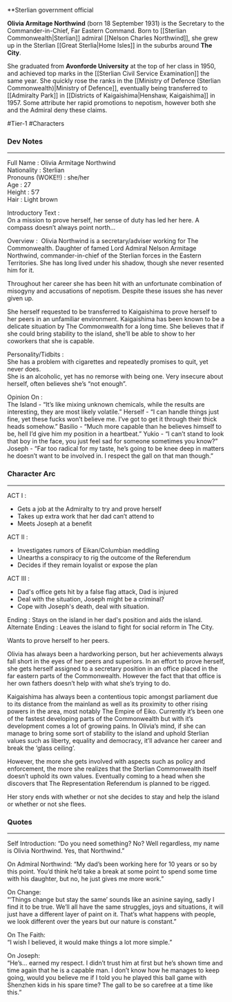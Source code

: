 **Sterlian government official

**Olivia Armitage Northwind** (born 18 September 1931) is the Secretary to the Commander-in-Chief, Far Eastern Command. Born to [[Sterlian Commonwealth|Sterlian]] admiral [[Nelson Charles Northwind]], she grew up in the Sterlian [[Great Sterlia|Home Isles]] in the suburbs around **The City**.

She graduated from **Avonforde University** at the top of her class in 1950, and achieved top marks in the [[Sterlian Civil Service Examination]] the same year. She quickly rose the ranks in the [[Ministry of Defence (Sterlian Commonwealth)|Ministry of Defence]], eventually being transferred to [[Admiralty Park]] in [[Districts of Kaigaishima|Henshaw, Kaigaishima]] in 1957. Some attribute her rapid promotions to nepotism, however both she and the Admiral deny these claims.

#Tier-1 #Characters 
### Dev Notes
---
Full Name : Olivia Armitage Northwind  
Nationality : Sterlian  
Pronouns (WOKE!!) : she/her  
Age : 27  
Height : 5’7  
Hair : Light brown

Introductory Text :  
On a mission to prove herself, her sense of duty has led her here.
A compass doesn’t always point north…  

Overview : 
Olivia Northwind is a secretary/adviser working for The Commonwealth. Daughter of famed Lord Admiral Nelson Armitage Northwind, commander-in-chief of the Sterlian forces in the Eastern Territories. She has long lived under his shadow, though she never resented him for it.

Throughout her career she has been hit with an unfortunate combination of misogyny and accusations of nepotism. Despite these issues she has never given up. 

She herself requested to be transferred to Kaigaishima to prove herself to her peers in an unfamiliar environment. Kaigaishima has been known to be a delicate situation by The Commonwealth for a long time. She believes that if she could bring stability to the island, she’ll be able to show to her coworkers that she is capable.  
  
Personality/Tidbits :  
She has a problem with cigarettes and repeatedly promises to quit, yet never does.  
She is an alcoholic, yet has no remorse with being one.
Very insecure about herself, often believes she’s “not enough”.
  
Opinion On :   
The Island - “It’s like mixing unknown chemicals, while the results are interesting, they are most likely volatile.”
Herself - “I can handle things just fine, yet these fucks won’t believe me. I’ve got to get it through their thick heads somehow.”
Basilio - “Much more capable than he believes himself to be, hell I’d give him my position in a heartbeat.”
Yukio - “I can’t stand to look that boy in the face, you just feel sad for someone sometimes you know?”
Joseph - “Far too radical for my taste, he’s going to be knee deep in matters he doesn’t want to be involved in. I respect the gall on that man though.”    

### Character Arc
---
ACT I :  
- Gets a job at the Admiralty to try and prove herself  
- Takes up extra work that her dad can’t attend to  
- Meets Joseph at a benefit  
  
ACT II :  
- Investigates rumors of Eikan/Columbian meddling  
- Unearths a conspiracy to rig the outcome of the Referendum  
- Decides if they remain loyalist or expose the plan  
  
ACT III :  
- Dad's office gets hit by a false flag attack, Dad is injured  
- Deal with the situation, Joseph might be a criminal?  
- Cope with Joseph's death, deal with situation.  
  
Ending : Stays on the island in her dad's position and aids the island.  
Alternate Ending : Leaves the island to fight for social reform in The City.

Wants to prove herself to her peers.
  
Olivia has always been a hardworking person, but her achievements always fall short in the eyes of her peers and superiors. In an effort to prove herself, she gets herself assigned to a secretary position in an office placed in the far eastern parts of the Commonwealth. However the fact that that office is her own fathers doesn’t help with what she’s trying to do.  
  
Kaigaishima has always been a contentious topic amongst parliament due to its distance from the mainland as well as its proximity to other rising powers in the area, most notably The Empire of Eiko. Currently it’s been one of the fastest developing parts of the Commonwealth but with it’s development comes a lot of growing pains. In Olivia’s mind, if she can manage to bring some sort of stability to the island and uphold Sterlian values such as liberty, equality and democracy, it’ll advance her career and break the ‘glass ceiling’.

However, the more she gets involved with aspects such as policy and enforcement, the more she realizes that the Sterlian Commonwealth itself doesn’t uphold its own values. Eventually coming to a head when she discovers that The Representation Referendum is planned to be rigged.  

Her story ends with whether or not she decides to stay and help the island or whether or not she flees.

### Quotes
---
Self Introduction:
“Do you need something? No? Well regardless, my name is Olivia Northwind. Yes, that Northwind.”

On Admiral Northwind:
“My dad’s been working here for 10 years or so by this point. You’d think he’d take a break at some point to spend some time with his daughter, but no, he just gives me more work.”  
  
On Change:  
“‘Things change but stay the same’ sounds like an asinine saying, sadly I find it to be true. We’ll all have the same struggles, joys and situations, it will just have a different layer of paint on it. That’s what happens with people, we look different over the years but our nature is constant.”  
  
On The Faith:  
“I wish I believed, it would make things a lot more simple.”  
  
On Joseph:  
“He’s… earned my respect. I didn’t trust him at first but he’s shown time and time again that he is a capable man. I don’t know how he manages to keep going, would you believe me if I told you he played this ball game with Shenzhen kids in his spare time? The gall to be so carefree at a time like this.”